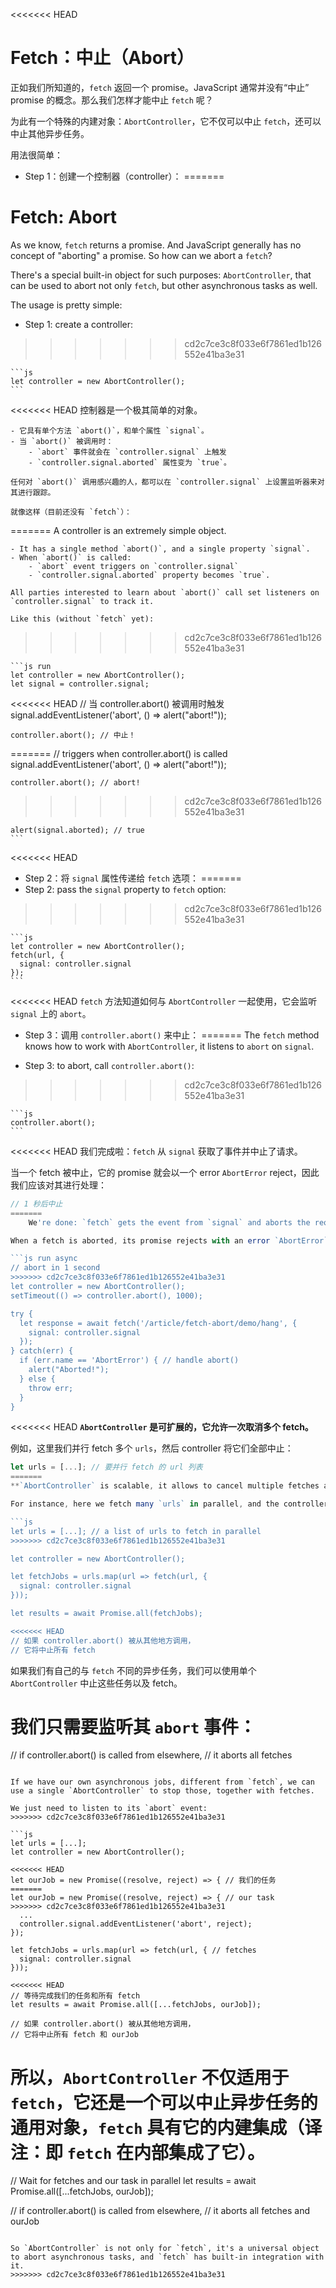 
<<<<<<< HEAD
# Fetch：中止（Abort）

正如我们所知道的，`fetch` 返回一个 promise。JavaScript 通常并没有“中止” promise 的概念。那么我们怎样才能中止 `fetch` 呢？

为此有一个特殊的内建对象：`AbortController`，它不仅可以中止 `fetch`，还可以中止其他异步任务。

用法很简单：

- Step 1：创建一个控制器（controller）：
=======
# Fetch: Abort

As we know, `fetch` returns a promise. And JavaScript generally has no concept of "aborting" a promise. So how can we abort a `fetch`?

There's a special built-in object for such purposes: `AbortController`, that can be used to abort not only `fetch`, but other asynchronous tasks as well.

The usage is pretty simple:

- Step 1: create a controller:
>>>>>>> cd2c7ce3c8f033e6f7861ed1b126552e41ba3e31

    ```js
    let controller = new AbortController();
    ```

<<<<<<< HEAD
    控制器是一个极其简单的对象。

    - 它具有单个方法 `abort()`，和单个属性 `signal`。
    - 当 `abort()` 被调用时：
        - `abort` 事件就会在 `controller.signal` 上触发
        - `controller.signal.aborted` 属性变为 `true`。

    任何对 `abort()` 调用感兴趣的人，都可以在 `controller.signal` 上设置监听器来对其进行跟踪。

    就像这样（目前还没有 `fetch`）：
=======
    A controller is an extremely simple object.

    - It has a single method `abort()`, and a single property `signal`.
    - When `abort()` is called:
        - `abort` event triggers on `controller.signal`
        - `controller.signal.aborted` property becomes `true`.

    All parties interested to learn about `abort()` call set listeners on `controller.signal` to track it.

    Like this (without `fetch` yet):
>>>>>>> cd2c7ce3c8f033e6f7861ed1b126552e41ba3e31

    ```js run
    let controller = new AbortController();
    let signal = controller.signal;

<<<<<<< HEAD
    // 当 controller.abort() 被调用时触发
    signal.addEventListener('abort', () => alert("abort!"));

    controller.abort(); // 中止！
=======
    // triggers when controller.abort() is called
    signal.addEventListener('abort', () => alert("abort!"));

    controller.abort(); // abort!
>>>>>>> cd2c7ce3c8f033e6f7861ed1b126552e41ba3e31

    alert(signal.aborted); // true
    ```

<<<<<<< HEAD
- Step 2：将 `signal` 属性传递给 `fetch` 选项：
=======
- Step 2: pass the `signal` property to `fetch` option:
>>>>>>> cd2c7ce3c8f033e6f7861ed1b126552e41ba3e31

    ```js
    let controller = new AbortController();
    fetch(url, {
      signal: controller.signal
    });
    ```

<<<<<<< HEAD
    `fetch` 方法知道如何与 `AbortController` 一起使用，它会监听 `signal` 上的 `abort`。

- Step 3：调用 `controller.abort()` 来中止：
=======
    The `fetch` method knows how to work with `AbortController`, it listens to `abort` on `signal`.

- Step 3: to abort, call `controller.abort()`:
>>>>>>> cd2c7ce3c8f033e6f7861ed1b126552e41ba3e31

    ```js
    controller.abort();
    ```

<<<<<<< HEAD
    我们完成啦：`fetch` 从 `signal` 获取了事件并中止了请求。

当一个 fetch 被中止，它的 promise 就会以一个 error `AbortError` reject，因此我们应该对其进行处理：

```js run async
// 1 秒后中止
=======
    We're done: `fetch` gets the event from `signal` and aborts the request.

When a fetch is aborted, its promise rejects with an error `AbortError`, so we should handle it, e.g. in `try..catch`:

```js run async
// abort in 1 second
>>>>>>> cd2c7ce3c8f033e6f7861ed1b126552e41ba3e31
let controller = new AbortController();
setTimeout(() => controller.abort(), 1000);

try {
  let response = await fetch('/article/fetch-abort/demo/hang', {
    signal: controller.signal
  });
} catch(err) {
  if (err.name == 'AbortError') { // handle abort()
    alert("Aborted!");
  } else {
    throw err;
  }
}
```

<<<<<<< HEAD
**`AbortController` 是可扩展的，它允许一次取消多个 fetch。**

例如，这里我们并行 fetch 多个 `urls`，然后 controller 将它们全部中止：

```js
let urls = [...]; // 要并行 fetch 的 url 列表
=======
**`AbortController` is scalable, it allows to cancel multiple fetches at once.**

For instance, here we fetch many `urls` in parallel, and the controller aborts them all:

```js
let urls = [...]; // a list of urls to fetch in parallel
>>>>>>> cd2c7ce3c8f033e6f7861ed1b126552e41ba3e31

let controller = new AbortController();

let fetchJobs = urls.map(url => fetch(url, {
  signal: controller.signal
}));

let results = await Promise.all(fetchJobs);

<<<<<<< HEAD
// 如果 controller.abort() 被从其他地方调用，
// 它将中止所有 fetch
```

如果我们有自己的与 `fetch` 不同的异步任务，我们可以使用单个 `AbortController` 中止这些任务以及 fetch。

我们只需要监听其 `abort` 事件：
=======
// if controller.abort() is called from elsewhere,
// it aborts all fetches
```

If we have our own asynchronous jobs, different from `fetch`, we can use a single `AbortController` to stop those, together with fetches.

We just need to listen to its `abort` event:
>>>>>>> cd2c7ce3c8f033e6f7861ed1b126552e41ba3e31

```js
let urls = [...];
let controller = new AbortController();

<<<<<<< HEAD
let ourJob = new Promise((resolve, reject) => { // 我们的任务
=======
let ourJob = new Promise((resolve, reject) => { // our task
>>>>>>> cd2c7ce3c8f033e6f7861ed1b126552e41ba3e31
  ...
  controller.signal.addEventListener('abort', reject);
});

let fetchJobs = urls.map(url => fetch(url, { // fetches
  signal: controller.signal
}));

<<<<<<< HEAD
// 等待完成我们的任务和所有 fetch
let results = await Promise.all([...fetchJobs, ourJob]);

// 如果 controller.abort() 被从其他地方调用，
// 它将中止所有 fetch 和 ourJob
```

所以，`AbortController` 不仅适用于 `fetch`，它还是一个可以中止异步任务的通用对象，`fetch` 具有它的内建集成（译注：即 `fetch` 在内部集成了它）。
=======
// Wait for fetches and our task in parallel
let results = await Promise.all([...fetchJobs, ourJob]);

// if controller.abort() is called from elsewhere,
// it aborts all fetches and ourJob
```

So `AbortController` is not only for `fetch`, it's a universal object to abort asynchronous tasks, and `fetch` has built-in integration with it.
>>>>>>> cd2c7ce3c8f033e6f7861ed1b126552e41ba3e31
